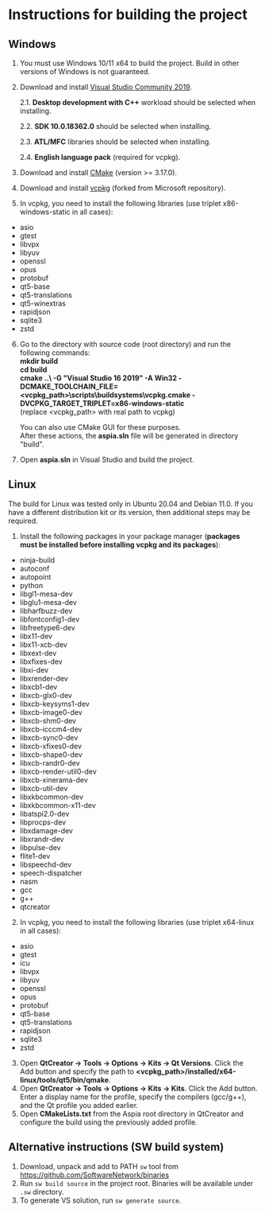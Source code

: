 Instructions for building the project
=====================================

Windows
-------
1. You must use Windows 10/11 x64 to build the project. Build in other versions of Windows is not guaranteed.
2. Download and install [Visual Studio Community 2019](https://www.visualstudio.com/downloads).

   2.1. **Desktop development with C++** workload should be selected when installing.

   2.2. **SDK 10.0.18362.0** should be selected when installing.

   2.3. **ATL/MFC** libraries should be selected when installing.

   2.4. **English language pack** (required for vcpkg).

3. Download and install [CMake](https://cmake.org/download) (version >= 3.17.0).
4. Download and install [vcpkg](https://github.com/dchapyshev/vcpkg) (forked from Microsoft repository).
5. In vcpkg, you need to install the following libraries (use triplet x86-windows-static in all cases):
* asio
* gtest
* libvpx
* libyuv
* openssl
* opus
* protobuf
* qt5-base
* qt5-translations
* qt5-winextras
* rapidjson
* sqlite3
* zstd
6. Go to the directory with source code (root directory) and run the following commands:
   **<br/>mkdir build
   <br/>cd build
   <br/>cmake ..\ -G "Visual Studio 16 2019" -A Win32 -DCMAKE_TOOLCHAIN_FILE=<vcpkg_path>\scripts\buildsystems\vcpkg.cmake -DVCPKG_TARGET_TRIPLET=x86-windows-static**
   <br/>(replace <vcpkg_path> with real path to vcpkg)

   You can also use CMake GUI for these purposes.
   <br/>After these actions, the **aspia.sln** file will be generated in directory "build".
7. Open **aspia.sln** in Visual Studio and build the project.

Linux
-----
The build for Linux was tested only in Ubuntu 20.04 and Debian 11.0. If you have a different distribution kit or its version, then additional steps may be required.
1. Install the following packages in your package manager (**packages must be installed before installing vcpkg and its packages**):
* ninja-build
* autoconf
* autopoint
* python
* libgl1-mesa-dev
* libglu1-mesa-dev
* libharfbuzz-dev
* libfontconfig1-dev
* libfreetype6-dev
* libx11-dev
* libx11-xcb-dev
* libxext-dev
* libxfixes-dev
* libxi-dev
* libxrender-dev
* libxcb1-dev
* libxcb-glx0-dev
* libxcb-keysyms1-dev
* libxcb-image0-dev
* libxcb-shm0-dev
* libxcb-icccm4-dev
* libxcb-sync0-dev
* libxcb-xfixes0-dev
* libxcb-shape0-dev
* libxcb-randr0-dev
* libxcb-render-util0-dev
* libxcb-xinerama-dev
* libxcb-util-dev
* libxkbcommon-dev
* libxkbcommon-x11-dev
* libatspi2.0-dev
* libprocps-dev
* libxdamage-dev
* libxrandr-dev
* libpulse-dev
* flite1-dev
* libspeechd-dev
* speech-dispatcher
* nasm
* gcc
* g++
* qtcreator
2. In vcpkg, you need to install the following libraries (use triplet x64-linux in all cases):
* asio
* gtest
* icu
* libvpx
* libyuv
* openssl
* opus
* protobuf
* qt5-base
* qt5-translations
* rapidjson
* sqlite3
* zstd
3. Open **QtCreator -> Tools -> Options -> Kits -> Qt Versions**. Click the Add button and specify the path to **<vcpkg_path>/installed/x64-linux/tools/qt5/bin/qmake**.
4. Open **QtCreator -> Tools -> Options -> Kits -> Kits**. Click the Add button. Enter a display name for the profile, specify the compilers (gcc/g++), and the Qt profile you added earlier.
5. Open **CMakeLists.txt** from the Aspia root directory in QtCreator and configure the build using the previously added profile.

Alternative instructions (SW build system)
------------------------------------------
1. Download, unpack and add to PATH `sw` tool from https://github.com/SoftwareNetwork/binaries
2. Run `sw build source` in the project root.
   Binaries will be available under `.sw` directory.
3. To generate VS solution, run `sw generate source`.
